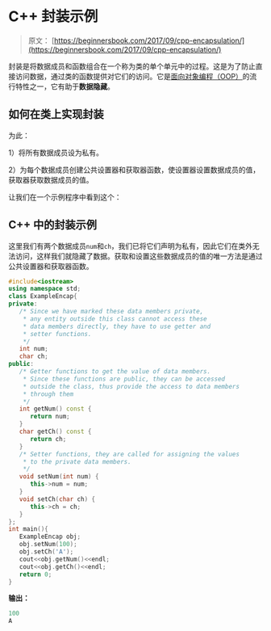 # C++ 封装示例

> 原文： [https://beginnersbook.com/2017/09/cpp-encapsulation/](https://beginnersbook.com/2017/09/cpp-encapsulation/)

封装是将数据成员和函数组合在一个称为类的单个单元中的过程。这是为了防止直接访问数据，通过类的函数提供对它们的访问。它是[面向对象编程（OOP）](https://beginnersbook.com/2017/08/cpp-oops-concepts/)的流行特性之一，它有助于**数据隐藏**。

## 如何在类上实现封装

为此：

1）将所有数据成员设为私有。

2）为每个数据成员创建公共设置器和获取器函数，使设置器设置数据成员的值，获取器获取数据成员的值。

让我们在一个示例程序中看到这个：

## C++ 中的封装示例

这里我们有两个数据成员`num`和`ch`，我们已将它们声明为私有，因此它们在类外无法访问，这样我们就隐藏了数据。获取和设置这些数据成员的值的唯一方法是通过公共设置器和获取器函数。

```cpp
#include<iostream>
using namespace std;
class ExampleEncap{
private:
   /* Since we have marked these data members private,
    * any entity outside this class cannot access these
    * data members directly, they have to use getter and
    * setter functions.
    */
   int num;
   char ch;
public:
   /* Getter functions to get the value of data members.
    * Since these functions are public, they can be accessed
    * outside the class, thus provide the access to data members
    * through them
    */
   int getNum() const {
      return num;
   }
   char getCh() const {
      return ch;
   }
   /* Setter functions, they are called for assigning the values
    * to the private data members.
    */
   void setNum(int num) {
      this->num = num;
   }
   void setCh(char ch) {
      this->ch = ch;
   }
};
int main(){
   ExampleEncap obj;
   obj.setNum(100);
   obj.setCh('A');
   cout<<obj.getNum()<<endl;
   cout<<obj.getCh()<<endl;
   return 0;
}
```

**输出：**

```cpp
100
A
```